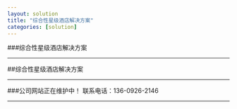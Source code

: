 ```yaml
---
layout: solution
title: "综合性星级酒店解决方案"
categories: [solution]
---
```

###综合性星级酒店解决方案
<hr/>
##综合性星级酒店解决方案
<hr/>
###公司网站正在维护中！ 联系电话：136-0926-2146
<hr/>

	
